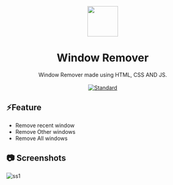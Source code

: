<p align="center">
    <img alt="" height="80" src="">
  </a>
</p>
<h1 align="center">Window Remover</h1>

<div align="center">
  Window Remover made using HTML, CSS AND JS.
</div>

<br />

<div align="center">
  <!-- Standard -->
  <a href="https://standardjs.com">
    <img src="https://img.shields.io/badge/code%20style-standard-brightgreen.svg?style=flat-square"
      alt="Standard" />
  </a>
</div>

## ⚡Feature

- Remove recent window
- Remove Other windows
- Remove All windows

## 📷 Screenshots

![ss1]()


